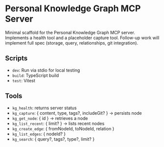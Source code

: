 # Personal Knowledge Graph MCP Server

Minimal scaffold for the Personal Knowledge Graph MCP server. Implements a health tool and a placeholder capture tool. Follow-up work will implement full spec (storage, query, relationships, git integration).

## Scripts
- `dev`: Run via stdio for local testing
- `build`: TypeScript build
- `test`: Vitest

## Tools
- `kg_health`: returns server status
- `kg_capture`: { content, type, tags?, includeGit? } → persists node
- `kg_get_node`: { id } → retrieves a node
- `kg_list_recent`: { limit? } → lists recent nodes
- `kg_create_edge`: { fromNodeId, toNodeId, relation }
- `kg_list_edges`: { nodeId? }
- `kg_search`: { query?, tags?, type?, limit? }


